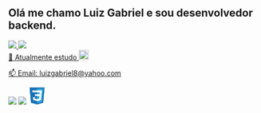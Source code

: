 ## Olá me chamo Luiz Gabriel e sou desenvolvedor backend.
<div align="left" margin-bottom=15px>
  <a href="https://github.com/luiz-gabriel">
  <img height="180em" src="https://github-readme-stats.vercel.app/api?username=luiz-gabriel&show_icons=true&theme=synthwave&include_all_commits=true&count_private=true"/>
  <img height="180em" src="https://github-readme-stats.vercel.app/api/top-langs/?username=luiz-gabriel&layout=compact&langs_count=7&theme=synthwave"/>
</div>
  
<div align="left" margin-top=40px>
  🌱 Atualmente estudo <img src="https://cdn.iconscout.com/icon/free/png-256/javascript-2752148-2284965.png" height=20px width=20px>
  
  📫 Email: luizgabriel8@yahoo.com
</div>

  <div align="left" margin-top=30px>
    <img src="https://cdn4.iconfinder.com/data/icons/logos-and-brands/512/32_Php_File_Type_Script_logo_logos-128.png" heigth=35px width=35px> 
    <img src="https://cdn.icon-icons.com/icons2/2107/PNG/512/file_type_html_icon_130541.png" heigth=35px width=35px>
    <img src="https://raw.githubusercontent.com/devicons/devicon/master/icons/css3/css3-original.svg" heigth=35px width=35px>
    
  </div>
  
<!--
**luiz-gabriel/luiz-gabriel** is a ✨ _special_ ✨ repository because its `README.md` (this file) appears on your GitHub profile.

Here are some ideas to get you started:

- 🔭 I’m currently working on ...
- 🌱 I’m currently learning ...
- 👯 I’m looking to collaborate on ...
- 🤔 I’m looking for help with ...
- 💬 Ask me about ...
- 📫 How to reach me: ...
- 😄 Pronouns: ...
- ⚡ Fun fact: ...
-->
